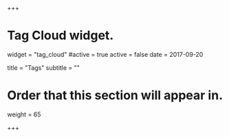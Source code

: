 +++
# Tag Cloud widget.
widget = "tag_cloud"
#active = true
active = false
date = 2017-09-20

title = "Tags"
subtitle = ""

# Order that this section will appear in.
weight = 65

+++
